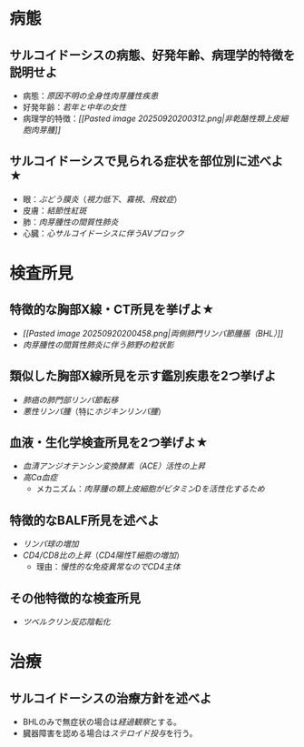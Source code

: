 # 病態
## サルコイドーシスの病態、好発年齢、病理学的特徴を説明せよ
- 病態：*原因不明の全身性肉芽腫性疾患*
- 好発年齢：*若年と中年の女性*
- 病理学的特徴：*[[Pasted image 20250920200312.png|非乾酪性類上皮細胞肉芽腫]]*

## サルコイドーシスで見られる症状を部位別に述べよ★
- 眼：*ぶどう膜炎*（*視力低下*、*霧視*、*飛蚊症*）
- 皮膚：*結節性紅斑*
- 肺：*肉芽腫性の間質性肺炎*
- 心臓：*心サルコイドーシスに伴うAVブロック*

# 検査所見
## 特徴的な胸部X線・CT所見を挙げよ★
- *[[Pasted image 20250920200458.png|両側肺門リンパ節腫脹（BHL）]]*
- *肉芽腫性の間質性肺炎に伴う肺野の粒状影*

## 類似した胸部X線所見を示す鑑別疾患を2つ挙げよ
- *肺癌の肺門部リンパ節転移*
- *悪性リンパ腫*（特に*ホジキンリンパ腫*）

## 血液・生化学検査所見を2つ挙げよ★
- *血清アンジオテンシン変換酵素（ACE）活性の上昇*
- *高Ca血症*
    - メカニズム：*肉芽腫の類上皮細胞がビタミンDを活性化するため*

## 特徴的なBALF所見を述べよ
- *リンパ球の増加*
- *CD4/CD8比の上昇*（*CD4陽性T細胞の増加*）
	- 理由：*慢性的な免疫異常なのでCD4主体*

## その他特徴的な検査所見
- *ツベルクリン反応陰転化*

# 治療
## サルコイドーシスの治療方針を述べよ
- BHLのみで無症状の場合は*経過観察*とする。
- 臓器障害を認める場合は*ステロイド投与*を行う。